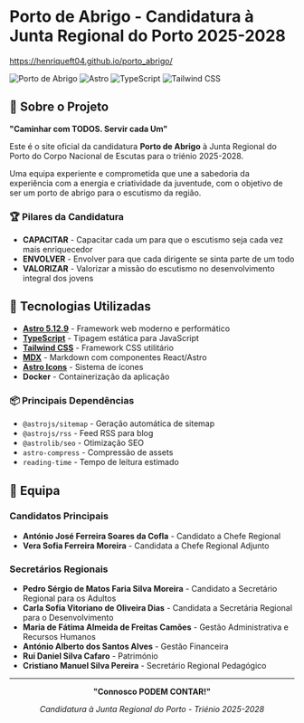 # Porto de Abrigo - Candidatura à Junta Regional do Porto 2025-2028

https://henriqueft04.github.io/porto_abrigo/

![Porto de Abrigo](https://img.shields.io/badge/CNE-Porto%20de%20Abrigo-blue?style=for-the-badge)
![Astro](https://img.shields.io/badge/Built%20with-Astro-orange?style=for-the-badge&logo=astro)
![TypeScript](https://img.shields.io/badge/TypeScript-blue?style=for-the-badge&logo=typescript)
![Tailwind CSS](https://img.shields.io/badge/Tailwind%20CSS-38B2AC?style=for-the-badge&logo=tailwind-css)

## 🎯 Sobre o Projeto

**"Caminhar com TODOS. Servir cada Um"**

Este é o site oficial da candidatura **Porto de Abrigo** à Junta Regional do Porto do Corpo Nacional de Escutas para o triénio 2025-2028. 

Uma equipa experiente e comprometida que une a sabedoria da experiência com a energia e criatividade da juventude, com o objetivo de ser um porto de abrigo para o escutismo da região.

### 🏆 Pilares da Candidatura

- **CAPACITAR** - Capacitar cada um para que o escutismo seja cada vez mais enriquecedor
- **ENVOLVER** - Envolver para que cada dirigente se sinta parte de um todo
- **VALORIZAR** - Valorizar a missão do escutismo no desenvolvimento integral dos jovens

## 🚀 Tecnologias Utilizadas

- **[Astro 5.12.9](https://astro.build/)** - Framework web moderno e performático
- **[TypeScript](https://www.typescriptlang.org/)** - Tipagem estática para JavaScript
- **[Tailwind CSS](https://tailwindcss.com/)** - Framework CSS utilitário
- **[MDX](https://mdxjs.com/)** - Markdown com componentes React/Astro
- **[Astro Icons](https://github.com/natemoo-re/astro-icon)** - Sistema de ícones
- **Docker** - Containerização da aplicação

### 📦 Principais Dependências

- `@astrojs/sitemap` - Geração automática de sitemap
- `@astrojs/rss` - Feed RSS para blog
- `@astrolib/seo` - Otimização SEO
- `astro-compress` - Compressão de assets
- `reading-time` - Tempo de leitura estimado

## 👥 Equipa

### Candidatos Principais

- **António José Ferreira Soares da Cofla** - Candidato a Chefe Regional
- **Vera Sofia Ferreira Moreira** - Candidata a Chefe Regional Adjunto
### Secretários Regionais

- **Pedro Sérgio de Matos Faria Silva Moreira** - Candidato a Secretário Regional para os Adultos
- **Carla Sofia Vitoriano de Oliveira Dias** - Candidata a Secretária Regional para o Desenvolvimento
- **Maria de Fátima Almeida de Freitas Camões** - Gestão Administrativa e Recursos Humanos
- **António Alberto dos Santos Alves** - Gestão Financeira
- **Rui Daniel Silva Cafaro** - Património
- **Cristiano Manuel Silva Pereira** - Secretário Regional Pedagógico
---

<div align="center">

**"Connosco PODEM CONTAR!"**

*Candidatura à Junta Regional do Porto - Triénio 2025-2028*

</div>


